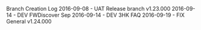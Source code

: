 Branch Creation Log
2016-09-08 - UAT Release branch v1.23.000
2016-09-14 - DEV FWDiscover Sep
2016-09-14 - DEV 3HK FAQ
2016-09-19 - FIX General v1.24.000  
